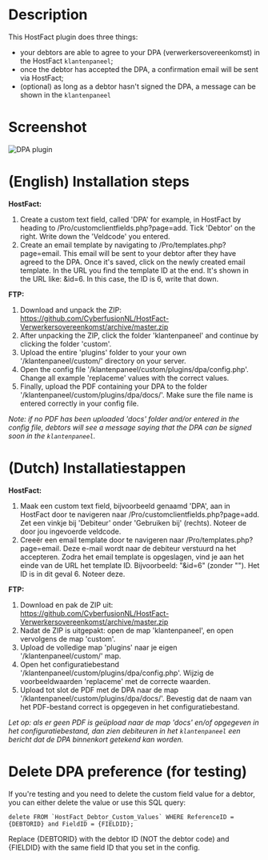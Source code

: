 # Description

This HostFact plugin does three things:

- your debtors are able to agree to your DPA (verwerkersovereenkomst) in the HostFact `klantenpaneel`;
- once the debtor has accepted the DPA, a confirmation email will be sent via HostFact;
- (optional) as long as a debtor hasn't signed the DPA, a message can be shown in the `klantenpaneel`

# Screenshot

![DPA plugin](https://i.imgur.com/wtMLjBs.png)


# (English) Installation steps

**HostFact:**
1. Create a custom text field, called 'DPA' for example, in HostFact by heading to /Pro/customclientfields.php?page=add. Tick 'Debtor' on the right. Write down the 'Veldcode' you entered.
2. Create an email template by navigating to /Pro/templates.php?page=email. This email will be sent to your debtor after they have agreed to the DPA. Once it's saved, click on the newly created email template. In the URL you find the template ID at the end. It's shown in the URL like: &id=6. In this case, the ID is 6, write that down.

**FTP:**
1. Download and unpack the ZIP: https://github.com/CyberfusionNL/HostFact-Verwerkersovereenkomst/archive/master.zip
2. After unpacking the ZIP, click the folder 'klantenpaneel' and continue by clicking the folder 'custom'.
3. Upload the entire 'plugins' folder to your your own '/klantenpaneel/custom/' directory on your server.
4. Open the config file '/klantenpaneel/custom/plugins/dpa/config.php'. Change all example 'replaceme' values with the correct values.
5. Finally, upload the PDF containing your DPA to the folder '/klantenpaneel/custom/plugins/dpa/docs/'. Make sure the file name is entered correctly in your config file.

*Note: if no PDF has been uploaded 'docs' folder and/or entered in the config file, debtors will see a message saying that the DPA can be signed soon in the `klantenpaneel`.*

# (Dutch) Installatiestappen

**HostFact:**
1. Maak een custom text field, bijvoorbeeld genaamd 'DPA', aan in HostFact door te navigeren naar /Pro/customclientfields.php?page=add. Zet een vinkje bij 'Debiteur' onder 'Gebruiken bij' (rechts). Noteer de door jou ingevoerde veldcode.
2. Creeër een email template door te navigeren naar /Pro/templates.php?page=email. Deze e-mail wordt naar de debiteur verstuurd na het accepteren. Zodra het email template is opgeslagen, vind je aan het einde van de URL het template ID. Bijvoorbeeld: "&id=6" (zonder ""). Het ID is in dit geval 6. Noteer deze.

**FTP:**
1. Download en pak de ZIP uit: https://github.com/CyberfusionNL/HostFact-Verwerkersovereenkomst/archive/master.zip
2. Nadat de ZIP is uitgepakt: open de map 'klantenpaneel', en open vervolgens de map 'custom'.
3. Upload de volledige map 'plugins' naar je eigen '/klantenpaneel/custom/' map.
4. Open het configuratiebestand '/klantenpaneel/custom/plugins/dpa/config.php'. Wijzig de voorbeeldwaarden 'replaceme' met de correcte waarden.
5. Upload tot slot de PDF met de DPA naar de map '/klantenpaneel/custom/plugins/dpa/docs/'. Bevestig dat de naam van het PDF-bestand correct is opgegeven in het configuratiebestand.

*Let op: als er geen PDF is geüpload naar de map 'docs' en/of opgegeven in het configuratiebestand, dan zien debiteuren in het `klantenpaneel` een bericht dat de DPA binnenkort getekend kan worden.*

<!--# Optional: Ask debtors to sign
Asking debtors to accept the DPA plugin throughout the HostFact `klantenpaneel`:

![Asking debtors to accept](https://i.imgur.com/LX3OR9A.png)

You can use the following code in your custom/views/header.phtml to show a message to all debtors that haven't signed the DPA yet in the `klantenpaneel`. Below code will check if the debtor has agreed to the DPA yet, and if not, a message will be shown.

*Note*: this code is not working at the moment, because it relies on some variables only passed by HostFact in the `dpa` view. Will try to fix...

    <?php
    $dpa = new Dpa\Dpa_Model();

    if ($dpa->debtorDPAStatus() == '' && strpos($_SERVER['SERVER_NAME'] . $_SERVER['REQUEST_URI'], __('dpa', 'url', 'dpa')) == false) {
        echo '<div class="alert alert-warning" role="alert"><p>'.__('dpa not accepted').' <a href="/klantenpaneel/'.__('dpa', 'url', 'dpa').'/">'.__('accept').'</a></p></div>';
    }
    ?>-->

# Delete DPA preference (for testing)

If you're testing and you need to delete the custom field value for a debtor, you can either delete the value or use this SQL query:

    delete FROM `HostFact_Debtor_Custom_Values` WHERE ReferenceID = {DEBTORID} and FieldID = {FIELDID};

Replace {DEBTORID} with the debtor ID (NOT the debtor code) and {FIELDID} with the same field ID that you set in the config.

